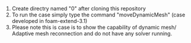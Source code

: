 
1. Create directry named "0" after cloning this repository
2. To run the case simply type the command "moveDynamicMesh" (case developed in foam-extend-3.1)
2. Please note this is case is to show the capability of dynamic mesh/ Adaptive mesh reconnection and do not have any solver running.
